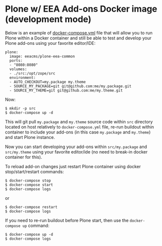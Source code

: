 # Plone w/ EEA Add-ons Docker image (development mode)

Below is an example of
[docker-compose.yml](https://github.com/eea/eea.docker.plone-eea-common/blob/master/develop/docker-compose.yml)
file that will allow you to run Plone within a Docker container and still
be able to test and develop your Plone add-ons using your favorite editor/IDE:

    plone:
      image: eeacms/plone-eea-common
      ports:
      - "8080:8080"
      volumes:
      - ./src:/opt/zope/src
      environment:
      - AUTO_CHECKOUT=my.package my.theme
      - SOURCE_MY_PACKAGE=git git@github.com:me/my.package.git
      - SOURCE_MY_THEME=git git@github.com:me/my.theme.git


Now:

    $ mkdir -p src
    $ docker-compose up -d

This will git pull `my.package` and `my.theme` source code within `src` directory located on host
relatively to `docker-compose.yml` file, re-run buildout within container
to include your add-ons (in this case `my.package` and `my.theme`) and start Plone instance.

Now you can start developing your add-ons within `src/my.package` and `src/my.theme`
using your favorite editor/ide (no need to break-in docker container for this).

To reload add-on changes just restart Plone container using
docker stop/start/restart commands:

    $ docker-compose stop
    $ docker-compose start
    $ docker-compose logs

or

    $ docker-compose restart
    $ docker-compose logs

If you need to re-run buildout before Plone start,
then use the `docker-compose up` command:

    $ docker-compose up -d
    $ docker-compose logs
